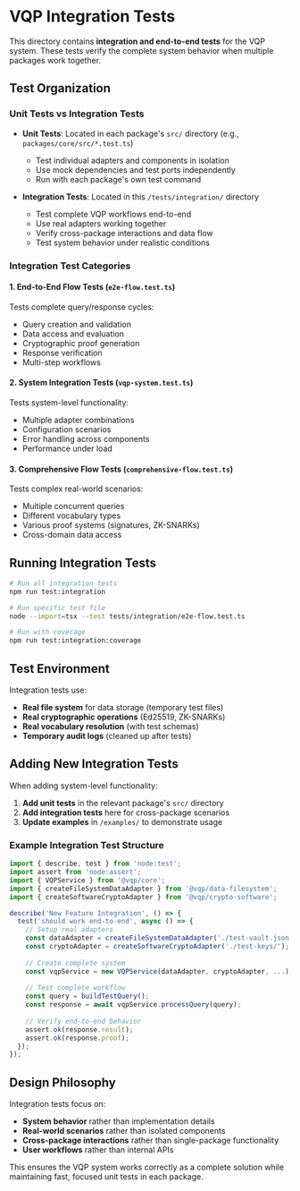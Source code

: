 # VQP Integration Tests

This directory contains **integration and end-to-end tests** for the VQP system. These tests verify the complete system behavior when multiple packages work together.

## Test Organization

### Unit Tests vs Integration Tests

- **Unit Tests**: Located in each package's `src/` directory (e.g., `packages/core/src/*.test.ts`)
  - Test individual adapters and components in isolation
  - Use mock dependencies and test ports independently
  - Run with each package's own test command

- **Integration Tests**: Located in this `/tests/integration/` directory
  - Test complete VQP workflows end-to-end
  - Use real adapters working together
  - Verify cross-package interactions and data flow
  - Test system behavior under realistic conditions

### Integration Test Categories

#### 1. End-to-End Flow Tests (`e2e-flow.test.ts`)
Tests complete query/response cycles:
- Query creation and validation
- Data access and evaluation
- Cryptographic proof generation
- Response verification
- Multi-step workflows

#### 2. System Integration Tests (`vqp-system.test.ts`)
Tests system-level functionality:
- Multiple adapter combinations
- Configuration scenarios
- Error handling across components
- Performance under load

#### 3. Comprehensive Flow Tests (`comprehensive-flow.test.ts`)
Tests complex real-world scenarios:
- Multiple concurrent queries
- Different vocabulary types
- Various proof systems (signatures, ZK-SNARKs)
- Cross-domain data access

## Running Integration Tests

```bash
# Run all integration tests
npm run test:integration

# Run specific test file
node --import=tsx --test tests/integration/e2e-flow.test.ts

# Run with coverage
npm run test:integration:coverage
```

## Test Environment

Integration tests use:
- **Real file system** for data storage (temporary test files)
- **Real cryptographic operations** (Ed25519, ZK-SNARKs)
- **Real vocabulary resolution** (with test schemas)
- **Temporary audit logs** (cleaned up after tests)

## Adding New Integration Tests

When adding system-level functionality:

1. **Add unit tests** in the relevant package's `src/` directory
2. **Add integration tests** here for cross-package scenarios
3. **Update examples** in `/examples/` to demonstrate usage

### Example Integration Test Structure

```typescript
import { describe, test } from 'node:test';
import assert from 'node:assert';
import { VQPService } from '@vqp/core';
import { createFileSystemDataAdapter } from '@vqp/data-filesystem';
import { createSoftwareCryptoAdapter } from '@vqp/crypto-software';

describe('New Feature Integration', () => {
  test('should work end-to-end', async () => {
    // Setup real adapters
    const dataAdapter = createFileSystemDataAdapter('./test-vault.json');
    const cryptoAdapter = createSoftwareCryptoAdapter('./test-keys/');
    
    // Create complete system
    const vqpService = new VQPService(dataAdapter, cryptoAdapter, ...);
    
    // Test complete workflow
    const query = buildTestQuery();
    const response = await vqpService.processQuery(query);
    
    // Verify end-to-end behavior
    assert.ok(response.result);
    assert.ok(response.proof);
  });
});
```

## Design Philosophy

Integration tests focus on:
- **System behavior** rather than implementation details
- **Real-world scenarios** rather than isolated components  
- **Cross-package interactions** rather than single-package functionality
- **User workflows** rather than internal APIs

This ensures the VQP system works correctly as a complete solution while maintaining fast, focused unit tests in each package.
